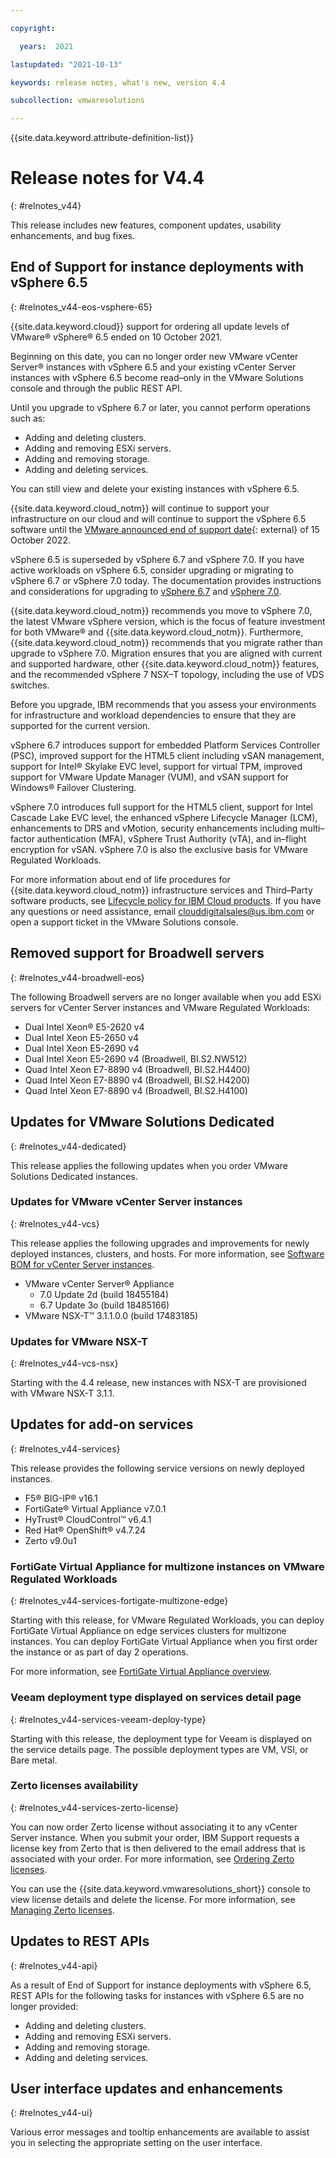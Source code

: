 ```yaml
---

copyright:

  years:  2021

lastupdated: "2021-10-13"

keywords: release notes, what's new, version 4.4

subcollection: vmwaresolutions

---
```


{{site.data.keyword.attribute-definition-list}}

# Release notes for V4.4
{: #relnotes_v44}

This release includes new features, component updates, usability enhancements, and bug fixes.

## End of Support for instance deployments with vSphere 6.5
{: #relnotes_v44-eos-vsphere-65}

{{site.data.keyword.cloud}} support for ordering all update levels of VMware® vSphere® 6.5 ended on 10 October 2021.

Beginning on this date, you can no longer order new VMware vCenter Server® instances with vSphere 6.5 and your existing vCenter Server instances with vSphere 6.5 become read–only in the VMware Solutions console and through the public REST API.

Until you upgrade to vSphere 6.7 or later, you cannot perform operations such as:
* Adding and deleting clusters.
* Adding and removing ESXi servers.
* Adding and removing storage.
* Adding and deleting services.

You can still view and delete your existing instances with vSphere 6.5.

{{site.data.keyword.cloud_notm}} will continue to support your infrastructure on our cloud and will continue to support the vSphere 6.5 software until the [VMware announced end of support date](https://lifecycle.vmware.com/#/){: external} of 15 October 2022.

vSphere 6.5 is superseded by vSphere 6.7 and vSphere 7.0. If you have active workloads on vSphere 6.5, consider upgrading or migrating to vSphere 6.7 or vSphere 7.0 today. The documentation provides instructions and considerations for upgrading to [vSphere 6.7](/docs/vmwaresolutions?topic=vmwaresolutions-vc_vsphere_upgrade) and [vSphere 7.0](/docs/vmwaresolutions?topic=vmwaresolutions-vc_vsphere_70_upgrade).

{{site.data.keyword.cloud_notm}} recommends you move to vSphere 7.0, the latest VMware vSphere version, which is the focus of feature investment for both VMware® and {{site.data.keyword.cloud_notm}}. Furthermore, {{site.data.keyword.cloud_notm}} recommends that you migrate rather than upgrade to vSphere 7.0. Migration ensures that you are aligned with current and supported hardware, other {{site.data.keyword.cloud_notm}} features, and the recommended vSphere 7 NSX–T topology, including the use of VDS switches.

Before you upgrade, IBM recommends that you assess your environments for infrastructure and workload dependencies to ensure that they are supported for the current version.

vSphere 6.7 introduces support for embedded Platform Services Controller (PSC), improved support for the HTML5 client including vSAN management, support for Intel® Skylake EVC level, support for virtual TPM, improved support for VMware Update Manager (VUM), and vSAN support for Windows® Failover Clustering.

vSphere 7.0 introduces full support for the HTML5 client, support for Intel Cascade Lake EVC level, the enhanced vSphere Lifecycle Manager (LCM), enhancements to DRS and vMotion, security enhancements including multi–factor authentication (MFA), vSphere Trust Authority (vTA), and in–flight encryption for vSAN. vSphere 7.0 is also the exclusive basis for VMware Regulated Workloads.

For more information about end of life procedures for {{site.data.keyword.cloud_notm}} infrastructure services and Third–Party software products, see [Lifecycle policy for IBM Cloud products](https://www.ibm.com/cloud/cloud-prod-life). If you have any questions or need assistance, email clouddigitalsales@us.ibm.com or open a support ticket in the VMware Solutions console.

## Removed support for Broadwell servers
{: #relnotes_v44-broadwell-eos}

The following Broadwell servers are no longer available when you add ESXi servers for vCenter Server instances and VMware Regulated Workloads:
* Dual Intel Xeon® E5-2620 v4
* Dual Intel Xeon E5-2650 v4
* Dual Intel Xeon E5-2690 v4
* Dual Intel Xeon E5-2690 v4 (Broadwell, BI.S2.NW512)
* Quad Intel Xeon E7-8890 v4 (Broadwell, BI.S2.H4400)
* Quad Intel Xeon E7-8890 v4 (Broadwell, BI.S2.H4200)
* Quad Intel Xeon E7-8890 v4 (Broadwell, BI.S2.H4100)

## Updates for VMware Solutions Dedicated
{: #relnotes_v44-dedicated}

This release applies the following updates when you order VMware Solutions Dedicated instances.

### Updates for VMware vCenter Server instances
{: #relnotes_v44-vcs}

This release applies the following upgrades and improvements for newly deployed instances, clusters, and hosts. For more information, see [Software BOM for vCenter Server instances](/docs/vmwaresolutions?topic=vmwaresolutions-vc_bom#vc_bom-software).

* VMware vCenter Server® Appliance
   * 7.0 Update 2d (build 18455184)
   * 6.7 Update 3o (build 18485166)
* VMware NSX-T™ 3.1.1.0.0 (build 17483185)

### Updates for VMware NSX-T
{: #relnotes_v44-vcs-nsx}

Starting with the 4.4 release, new instances with NSX-T are provisioned with VMware NSX-T 3.1.1.

## Updates for add-on services
{: #relnotes_v44-services}

This release provides the following service versions on newly deployed instances.

* F5® BIG-IP® v16.1
* FortiGate® Virtual Appliance v7.0.1
* HyTrust® CloudControl™ v6.4.1
* Red Hat® OpenShift® v4.7.24
* Zerto v9.0u1

### FortiGate Virtual Appliance for multizone instances on VMware Regulated Workloads
{: #relnotes_v44-services-fortigate-multizone-edge}

Starting with this release, for VMware Regulated Workloads, you can deploy FortiGate Virtual Appliance on edge services clusters for multizone instances. You can deploy FortiGate Virtual Appliance when you first order the instance or as part of day 2 operations.

For more information, see [FortiGate Virtual Appliance overview](/docs/vmwaresolutions?topic=vmwaresolutions-fortinetvm_considerations).

### Veeam deployment type displayed on services detail page
{: #relnotes_v44-services-veeam-deploy-type}

Starting with this release, the deployment type for Veeam is displayed on the service details page. The possible deployment types are VM, VSI, or Bare metal.

### Zerto licenses availability
{: #relnotes_v44-services-zerto-license}

You can now order Zerto license without associating it to any vCenter Server instance. When you submit your order, IBM Support requests a license key from Zerto that is then delivered to the email address that is associated with your order. For more information, see [Ordering Zerto licenses](/docs/vmwaresolutions?topic=vmwaresolutions-zerto_ordering_licenses).

You can use the {{site.data.keyword.vmwaresolutions_short}} console to view license details and delete the license. For more information, see [Managing Zerto licenses](/docs/vmwaresolutions?topic=vmwaresolutions-zerto_managing_licenses).

## Updates to REST APIs
{: #relnotes_v44-api}

As a result of End of Support for instance deployments with vSphere 6.5, REST APIs for the following tasks for instances with vSphere 6.5 are no longer provided:
* Adding and deleting clusters.
* Adding and removing ESXi servers.
* Adding and removing storage.
* Adding and deleting services.

## User interface updates and enhancements
{: #relnotes_v44-ui}

Various error messages and tooltip enhancements are available to assist you in selecting the appropriate setting on the user interface.
